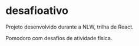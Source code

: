 # desafioativo
Projeto desenvolvido durante a NLW, trilha de React.

Pomodoro com desafios de atividade física.
